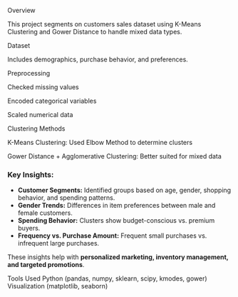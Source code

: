 Overview

This project segments on customers sales dataset using K-Means Clustering and Gower Distance to handle mixed data types.

Dataset

Includes demographics, purchase behavior, and preferences.

Preprocessing

Checked  missing values

Encoded categorical variables

Scaled numerical data

Clustering Methods

K-Means Clustering: Used Elbow Method to determine clusters

Gower Distance + Agglomerative Clustering: Better suited for mixed data

### **Key Insights:**  
- **Customer Segments:** Identified groups based on age, gender, shopping behavior, and spending patterns.  
- **Gender Trends:** Differences in item preferences between male and female customers.  
- **Spending Behavior:** Clusters show budget-conscious vs. premium buyers.  
- **Frequency vs. Purchase Amount:** Frequent small purchases vs. infrequent large purchases.    

These insights help with **personalized marketing, inventory management, and targeted promotions**. 


Tools Used
Python (pandas, numpy, sklearn, scipy, kmodes, gower)
Visualization (matplotlib, seaborn)
